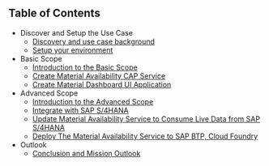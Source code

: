 ## Table of Contents

<!-- disco-toc-start -->
- Discover and Setup the Use Case
  - [Discovery and use case background](./tutorials/1-discover/README.md)
  - [Setup your environment](./tutorials/2-setup/README.md)
- Basic Scope
  - [Introduction to the Basic Scope](./tutorials/3-basic/0-introduction-basic-scope/README.md)
  - [Create Material Availability CAP Service](./tutorials/3-basic/1-create-service/README.md)
  - [Create Material Dashboard UI Application](./tutorials/3-basic/2-create-ui-application/README.md)
- Advanced Scope
  - [Introduction to the Advanced Scope](./tutorials/4-advanced/0-introduction-advanced-scope/README.md)
  - [Integrate with SAP S/4HANA](./tutorials/4-advanced/1-setup-s4hana-system/README.md)
  - [Update Material Availability Service to Consume Live Data from SAP S/4HANA](./tutorials/4-advanced/2-consume-live-data/README.md)
  - [Deploy The Material Availability Service to SAP BTP, Cloud Foundry](./tutorials/4-advanced/3-deploy/README.md)
- Outlook
  - [Conclusion and Mission Outlook](./tutorials/5-outlook/README.md)
<!-- disco-toc-end -->